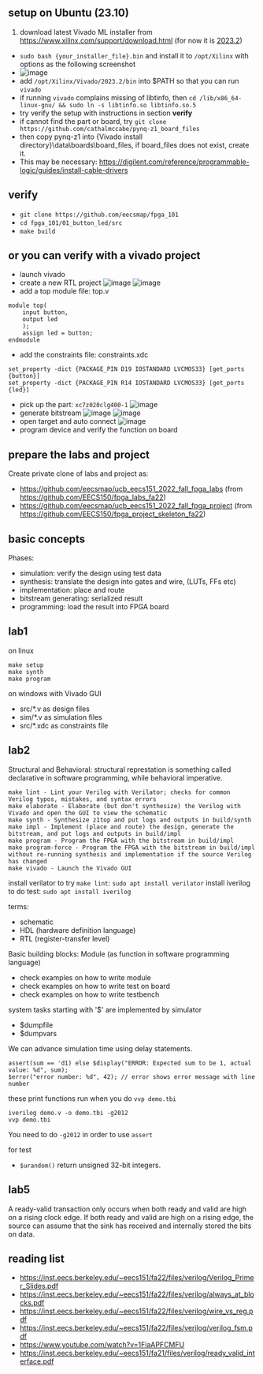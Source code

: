## setup on Ubuntu (23.10)
1. download latest Vivado ML installer from https://www.xilinx.com/support/download.html (for now it is [2023.2](https://www.xilinx.com/member/forms/download/xef.html?filename=FPGAs_AdaptiveSoCs_Unified_2023.2_1013_2256_Lin64.bin))
* `sudo bash {your_installer_file}.bin` and install it to `/opt/Xilinx` with options as the following screenshot
* ![image](https://github.com/eecsmap/logs/assets/71915887/d7d2e6e7-ab4b-4a32-9c49-7cabf5c1ecc6)
* add `/opt/Xilinx/Vivado/2023.2/bin` into $PATH so that you can run `vivado`
* if running `vivado` complains missing of libtinfo, then `cd /lib/x86_64-linux-gnu/ && sudo ln -s libtinfo.so libtinfo.so.5`
* try verify the setup with instructions in section **verify**
* if cannot find the part or board, try `git clone https://github.com/cathalmccabe/pynq-z1_board_files`
* then copy pynq-z1 into {Vivado install directory}\data\boards\board_files, if board_files does not exist, create it.
* This may be necessary: https://digilent.com/reference/programmable-logic/guides/install-cable-drivers

## verify
* `git clone https://github.com/eecsmap/fpga_101`
* `cd fpga_101/01_button_led/src`
* `make build`

## or you can verify with a vivado project
* launch vivado
* create a new RTL project
![image](https://github.com/eecsmap/logs/assets/71915887/03205fc5-b504-46a7-aa59-5d30cd970d5a)
![image](https://github.com/eecsmap/logs/assets/71915887/56abc386-6b70-4cff-9aef-1cc30de233dc)
* add a top module file: top.v
```
module top(
    input button,
    output led
    );
    assign led = button;
endmodule
```
* add the constraints file: constraints.xdc
```
set_property -dict {PACKAGE_PIN D19 IOSTANDARD LVCMOS33} [get_ports {button}]
set_property -dict {PACKAGE_PIN R14 IOSTANDARD LVCMOS33} [get_ports {led}]
```
* pick up the part: `xc7z020clg400-1`
![image](https://github.com/eecsmap/logs/assets/71915887/bed249fe-8cc5-46bc-9eda-a962be52d4ff)
* generate bitstream
![image](https://github.com/eecsmap/logs/assets/71915887/cb302f88-25c8-4c3a-aad3-07c6051a8508)
![image](https://github.com/eecsmap/logs/assets/71915887/41eb1a14-d705-4c53-86f6-d5e43663c3dc)
* open target and auto connect
![image](https://github.com/eecsmap/logs/assets/71915887/36c7ea75-e592-4364-9382-e366a01aab7d)
* program device and verify the function on board

## prepare the labs and project
Create private clone of labs and project as:
* https://github.com/eecsmap/ucb_eecs151_2022_fall_fpga_labs (from https://github.com/EECS150/fpga_labs_fa22)
* https://github.com/eecsmap/ucb_eecs151_2022_fall_fpga_project (from https://github.com/EECS150/fpga_project_skeleton_fa22)

## basic concepts
Phases:
* simulation: verify the design using test data
* synthesis: translate the design into gates and wire, (LUTs, FFs etc)
* implementation: place and route
* bitstream generating: serialized result
* programming: load the result into FPGA board

## lab1
on linux
```
make setup
make synth
make program
```

on windows with Vivado GUI
* src/*.v as design files
* sim/*.v as simulation files
* src/*.xdc as constraints file

## lab2
Structural and Behavioral: structural represtation is something called declarative in software programming, while behavioral imperative.

```
make lint - Lint your Verilog with Verilator; checks for common Verilog typos, mistakes, and syntax errors
make elaborate - Elaborate (but don't synthesize) the Verilog with Vivado and open the GUI to view the schematic
make synth - Synthesize z1top and put logs and outputs in build/synth
make impl - Implement (place and route) the design, generate the bitstream, and put logs and outputs in build/impl
make program - Program the FPGA with the bitstream in build/impl
make program-force - Program the FPGA with the bitstream in build/impl without re-running synthesis and implementation if the source Verilog has changed
make vivado - Launch the Vivado GUI
```
install verilator to try `make lint`: `sudo apt install verilator`
install iverilog to do test: `sudo apt install iverilog`

terms:
* schematic
* HDL (hardware definition language)
* RTL (register-transfer level)

Basic building blocks: Module (as function in software programming language)

* check examples on how to write module
* check examples on how to write test on board
* check examples on how to write testbench

system tasks starting with '$' are implemented by simulator
* $dumpfile
* $dumpvars

We can advance simulation time using delay statements.

```
assert(sum == 'd1) else $display("ERROR: Expected sum to be 1, actual value: %d", sum);
$error("error number: %d", 42); // error shows error message with line number
```
these print functions run when you do `vvp demo.tbi`
```
iverilog demo.v -o demo.tbi -g2012
vvp demo.tbi
```
You need to do `-g2012` in order to use `assert`

for test
* `$urandom()` return unsigned 32-bit integers.

## lab5
A ready-valid transaction only occurs when both ready and valid are high on a rising clock edge.
If both ready and valid are high on a rising edge, the source can assume that the sink has received and internally stored the bits on data.

## reading list
* https://inst.eecs.berkeley.edu/~eecs151/fa22/files/verilog/Verilog_Primer_Slides.pdf
* https://inst.eecs.berkeley.edu/~eecs151/fa22/files/verilog/always_at_blocks.pdf
* https://inst.eecs.berkeley.edu/~eecs151/fa22/files/verilog/wire_vs_reg.pdf
* https://inst.eecs.berkeley.edu/~eecs151/fa22/files/verilog/verilog_fsm.pdf
* https://www.youtube.com/watch?v=1FiaAPFCMFU
* https://inst.eecs.berkeley.edu/~eecs151/fa21/files/verilog/ready_valid_interface.pdf

